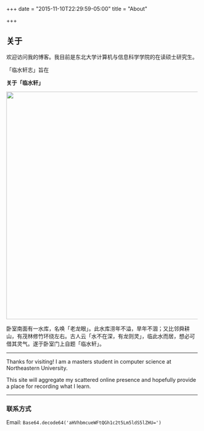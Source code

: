 +++
date = "2015-11-10T22:29:59-05:00"
title = "About"

+++

关于
---

欢迎访问我的博客。我目前是东北大学计算机与信息科学学院的在读硕士研究生。

「临水轩志」旨在

**关于「临水轩」**

<img src="http://ww3.sinaimg.cn/large/9c505a09jw1evw45l1v7uj20qt0htqab.jpg" width="600"/>

卧室南面有一水库，名唤「老龙眼」。此水库涝年不溢，旱年不涸；又比邻舜耕山，有茂林修竹环绕左右。古人云「水不在深，有龙则灵」，临此水而居，想必可借其灵气。遂于卧室门上自题「临水轩」。

------

Thanks for visiting! I am a masters student in computer science at Northeastern University.

This site will aggregate my scattered online presence and hopefully provide a place for recording what I learn.

-------

### 联系方式
Email: `Base64.decode64('aHVhbmcueWFtQGh1c2t5Lm5ldS5lZHU=')`